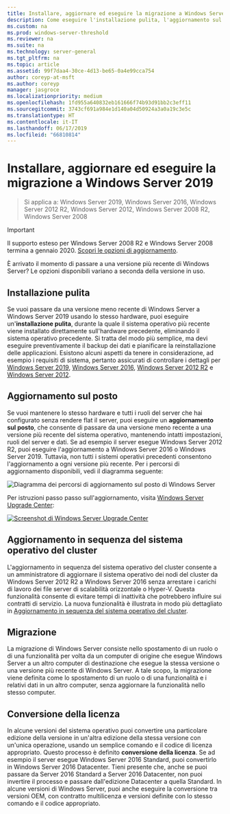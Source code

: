 ```yaml
---
title: Installare, aggiornare ed eseguire la migrazione a Windows Server 2019
description: Come eseguire l'installazione pulita, l'aggiornamento sul posto e la migrazione a Windows Server 2019.
ms.custom: na
ms.prod: windows-server-threshold
ms.reviewer: na
ms.suite: na
ms.technology: server-general
ms.tgt_pltfrm: na
ms.topic: article
ms.assetid: 99f7daa4-30ce-4d13-be65-0a4e99cca754
author: coreyp-at-msft
ms.author: coreyp
manager: jasgroce
ms.localizationpriority: medium
ms.openlocfilehash: 1fd955a640832eb161666f74b93d91bb2c3eff11
ms.sourcegitcommit: 3743cf691a984e1d140a04d50924a3a0a19c3e5c
ms.translationtype: HT
ms.contentlocale: it-IT
ms.lasthandoff: 06/17/2019
ms.locfileid: "66810814"
---
```

# <a name="install--upgrade--migrate-to-windows-server-2019"></a>Installare, aggiornare ed eseguire la migrazione a Windows Server 2019

>Si applica a: Windows Server 2019, Windows Server 2016, Windows Server 2012 R2, Windows Server 2012, Windows Server 2008 R2, Windows Server 2008

> [!IMPORTANT]
> Il supporto esteso per Windows Server 2008 R2 e Windows Server 2008 termina a gennaio 2020. [Scopri le opzioni di aggiornamento](http://aka.ms/upgradecenter).

È arrivato il momento di passare a una versione più recente di Windows Server? Le opzioni disponibili variano a seconda della versione in uso.

## <a name="clean-install"></a>Installazione pulita
Se vuoi passare da una versione meno recente di Windows Server a Windows Server 2019 usando lo stesso hardware, puoi eseguire un'**installazione pulita**, durante la quale il sistema operativo più recente viene installato direttamente sull'hardware precedente, eliminando il sistema operativo precedente. Si tratta del modo più semplice, ma devi eseguire preventivamente il backup dei dati e pianificare la reinstallazione delle applicazioni. Esistono alcuni aspetti da tenere in considerazione, ad esempio i requisiti di sistema, pertanto assicurati di controllare i dettagli per [Windows Server 2019](https://go.microsoft.com/fwlink/?linkid=2006124), [Windows Server 2016](https://go.microsoft.com/fwlink/?LinkID=825558), [Windows Server 2012 R2](https://technet.microsoft.com/library/dn303418) e [Windows Server 2012](https://technet.microsoft.com/library/jj134246.aspx).

## <a name="in-place-upgrade"></a>Aggiornamento sul posto

Se vuoi mantenere lo stesso hardware e tutti i ruoli del server che hai configurato senza rendere flat il server, puoi eseguire un **aggiornamento sul posto**, che consente di passare da una versione meno recente a una versione più recente del sistema operativo, mantenendo intatti impostazioni, ruoli del server e dati. Se ad esempio il server esegue Windows Server 2012 R2, puoi eseguire l'aggiornamento a Windows Server 2016 o Windows Server 2019. Tuttavia, non tutti i sistemi operativi precedenti consentono l'aggiornamento a ogni versione più recente. Per i percorsi di aggiornamento disponibili, vedi il diagramma seguente:

![Diagramma dei percorsi di aggiornamento sul posto di Windows Server](media/upgrade-paths.png)

Per istruzioni passo passo sull'aggiornamento, visita [Windows Server Upgrade Center](http://aka.ms/upgradecenter):

[![Screenshot di Windows Server Upgrade Center](media/upgrade-center.png)](http://aka.ms/upgradecenter)

## <a name="cluster-os-rolling-upgrade"></a>Aggiornamento in sequenza del sistema operativo del cluster

L'aggiornamento in sequenza del sistema operativo del cluster consente a un amministratore di aggiornare il sistema operativo dei nodi del cluster da Windows Server 2012 R2 a Windows Server 2016 senza arrestare i carichi di lavoro dei file server di scalabilità orizzontale o Hyper-V. Questa funzionalità consente di evitare tempi di inattività che potrebbero influire sui contratti di servizio. La nuova funzionalità è illustrata in modo più dettagliato in [Aggiornamento in sequenza del sistema operativo del cluster](https://technet.microsoft.com/windows-server-docs/failover-clustering/cluster-operating-system-rolling-upgrade).

## <a name="migration"></a>Migrazione

La migrazione di Windows Server consiste nello spostamento di un ruolo o di una funzionalità per volta da un computer di origine che esegue Windows Server a un altro computer di destinazione che esegue la stessa versione o una versione più recente di Windows Server. A tale scopo, la migrazione viene definita come lo spostamento di un ruolo o di una funzionalità e i relativi dati in un altro computer, senza aggiornare la funzionalità nello stesso computer. 

## <a name="license-conversion"></a>Conversione della licenza
In alcune versioni del sistema operativo puoi convertire una particolare edizione della versione in un'altra edizione della stessa versione con un'unica operazione, usando un semplice comando e il codice di licenza appropriato. Questo processo è definito **conversione della licenza**. Se ad esempio il server esegue Windows Server 2016 Standard, puoi convertirlo in Windows Server 2016 Datacenter. Tieni presente che, anche se puoi passare da Server 2016 Standard a Server 2016 Datacenter, non puoi invertire il processo e passare dall'edizione Datacenter a quella Standard. In alcune versioni di Windows Server, puoi anche eseguire la conversione tra versioni OEM, con contratto multilicenza e versioni definite con lo stesso comando e il codice appropriato.


 
 
